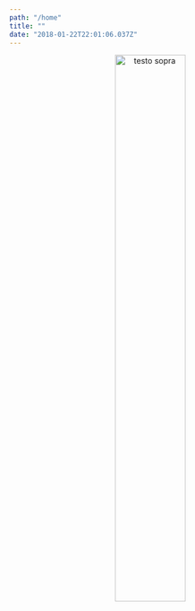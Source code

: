 ```yaml
---
path: "/home"
title: ""
date: "2018-01-22T22:01:06.037Z"
---
```


<p align="center">
  <img style='width:50%;' border="0" alt="testo sopra" src="https://upload.wikimedia.org/wikipedia/commons/thumb/3/3a/Cat03.jpg/1200px-Cat03.jpg">
</p>
